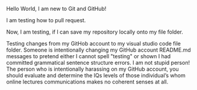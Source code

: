 Hello World, I am new to Git and GitHub!

I am testing how to pull request.

Now, I am testing, if I can save my repository locally onto my file folder.

Testing changes from my GitHob account to my visual studio code file folder. 
Someone is intentionally changing my GitHub account README.md messages to pretend either I cannot spell "testing" or shown I had committed grammatical sentence structure errors.  I am not stupid person!  The person who is intentionally harassing on my GitHub account, you should evaluate and determine the IQs levels of those individual’s whom online lectures communications makes no coherent senses at all. 
